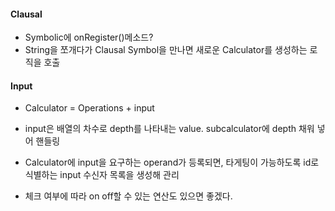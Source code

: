 #### Clausal
- Symbolic에 onRegister()메소드?
- String을 쪼개다가 Clausal  Symbol을 만나면 새로운 Calculator를 생성하는 로직을 호출

#### Input
- Calculator = Operations + input
- input은 배열의 차수로 depth를 나타내는  value.
subcalculator에 depth 채워 넣어 핸들링
- Calculator에 input을 요구하는 operand가 등록되면, 타게팅이 가능하도록 id로 식별하는 input 수신자 목록을 생성해 관리 

- 체크 여부에 따라 on off할 수 있는 연산도 있으면 좋겠다.